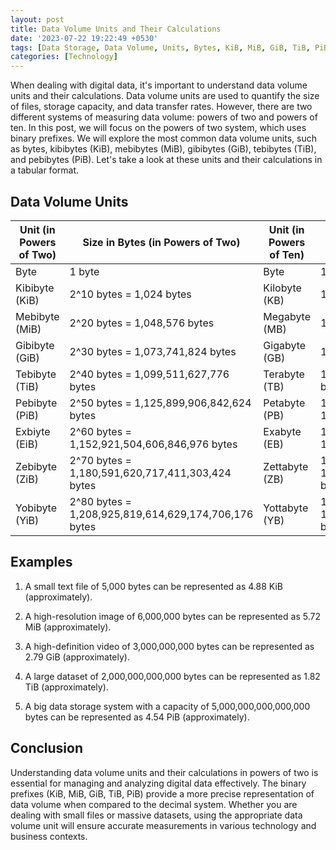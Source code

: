 ```yaml
---
layout: post
title: Data Volume Units and Their Calculations
date: '2023-07-22 19:22:49 +0530'
tags: [Data Storage, Data Volume, Units, Bytes, KiB, MiB, GiB, TiB, PiB]
categories: [Technology]
---
```


When dealing with digital data, it's important to understand data volume units and their calculations. Data volume units are used to quantify the size of files, storage capacity, and data transfer rates. However, there are two different systems of measuring data volume: powers of two and powers of ten. In this post, we will focus on the powers of two system, which uses binary prefixes. We will explore the most common data volume units, such as bytes, kibibytes (KiB), mebibytes (MiB), gibibytes (GiB), tebibytes (TiB), and pebibytes (PiB). Let's take a look at these units and their calculations in a tabular format.

## Data Volume Units

| Unit (in Powers of Two)        |Size in Bytes (in Powers of Two) |  Unit (in Powers of Ten)        |Size in Bytes (in Powers of Ten) |
|--------------|----------------------------------|--------------|----------------------------------|
| Byte         | 1 byte                           | Byte         | 1 byte                           |
| Kibibyte (KiB) | 2^10 bytes = 1,024 bytes         | Kilobyte (KB) | 10^3 bytes = 1,000 bytes         |
| Mebibyte (MiB) | 2^20 bytes = 1,048,576 bytes     | Megabyte (MB) | 10^6 bytes = 1,000,000 bytes     |
| Gibibyte (GiB) | 2^30 bytes = 1,073,741,824 bytes | Gigabyte (GB) | 10^9 bytes = 1,000,000,000 bytes |
| Tebibyte (TiB) | 2^40 bytes = 1,099,511,627,776 bytes | Terabyte (TB) | 10^12 bytes = 1,000,000,000,000 bytes |
| Pebibyte (PiB) | 2^50 bytes = 1,125,899,906,842,624 bytes | Petabyte (PB) | 10^15 bytes = 1,000,000,000,000,000 bytes |
| Exbiyte  (EiB) | 2^60 bytes = 1,152,921,504,606,846,976 bytes | Exabyte  (EB) | 10^18 bytes = 1,000,000,000,000,000,000 bytes |
| Zebibyte  (ZiB) | 2^70 bytes = 1,180,591,620,717,411,303,424 bytes | Zettabyte  (ZB) | 10^21 bytes = 1,000,000,000,000,000,000,000 bytes |
| Yobibyte  (YiB) | 2^80 bytes = 1,208,925,819,614,629,174,706,176 bytes | Yottabyte  (YB) | 10^24 bytes = 1,000,000,000,000,000,000,000,000 bytes |

## Examples

1. A small text file of 5,000 bytes can be represented as 4.88 KiB (approximately).

2. A high-resolution image of 6,000,000 bytes can be represented as 5.72 MiB (approximately).

3. A high-definition video of 3,000,000,000 bytes can be represented as 2.79 GiB (approximately).

4. A large dataset of 2,000,000,000,000 bytes can be represented as 1.82 TiB (approximately).

5. A big data storage system with a capacity of 5,000,000,000,000,000 bytes can be represented as 4.54 PiB (approximately).

## Conclusion

Understanding data volume units and their calculations in powers of two is essential for managing and analyzing digital data effectively. The binary prefixes (KiB, MiB, GiB, TiB, PiB) provide a more precise representation of data volume when compared to the decimal system. Whether you are dealing with small files or massive datasets, using the appropriate data volume unit will ensure accurate measurements in various technology and business contexts.